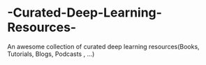 # -Curated-Deep-Learning-Resources-
An awesome collection of curated deep learning resources(Books, Tutorials, Blogs, Podcasts , ...)
